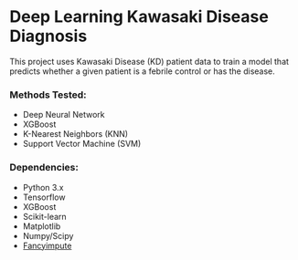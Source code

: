 # Deep Learning Kawasaki Disease Diagnosis

This project uses Kawasaki Disease (KD) patient data to train a model that predicts whether a given patient is a febrile control or has the disease.

### Methods Tested:
* Deep Neural Network
* XGBoost
* K-Nearest Neighbors (KNN)
* Support Vector Machine (SVM)

### Dependencies:
* Python 3.x
* Tensorflow
* XGBoost
* Scikit-learn
* Matplotlib
* Numpy/Scipy
* [Fancyimpute](https://github.com/iskandr/fancyimpute)